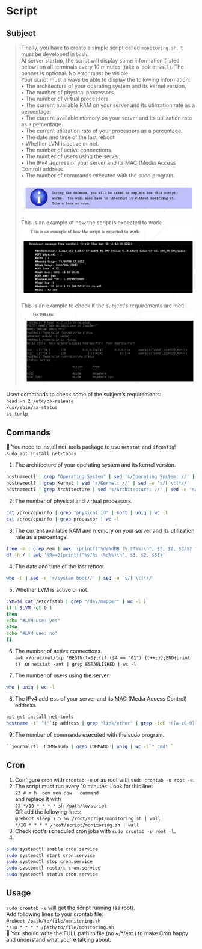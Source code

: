 # Script

## Subject
> Finally, you have to create a simple script called `monitoring.sh`. It must be developed in `bash`.  
> At server startup, the script will display some information (listed below) on all terminals every 10 minutes (take a look at `wall`). The banner is optional. No error must be visible.  
> Your script must always be able to display the following information:  
> • The architecture of your operating system and its kernel version.  
> • The number of physical processors.  
> • The number of virtual processors.  
> • The current available RAM on your server and its utilization rate as a percentage.  
> • The current available memory on your server and its utilization rate as a percentage.  
> • The current utilization rate of your processors as a percentage.  
> • The date and time of the last reboot.  
> • Whether LVM is active or not.  
> • The number of active connections.  
> • The number of users using the server.  
> • The IPv4 address of your server and its MAC (Media Access Control) address.  
> • The number of commands executed with the sudo program.
>
> ![](../Pics/explain_script.png)
>
> This is an example of how the script is expected to work:  
> ![](../Pics/example_script.png)
> 
> This is an example to check if the subject's requirements are met:
> ![](../Pics/commands_requirements.png)

Used commands to check some of the subject’s requirements:  
`head -n 2 /etc/os-release`  
`/usr/sbin/aa-status`  
`ss-tunlp`  

## Commands
🚨 You need to install net-tools package to use `netstat` and `ifconfig`!  
`sudo apt install net-tools`  

1. The architecture of your operating system and its kernel version.  
```bash
hostnamectl | grep "Operating System" | sed 's/Operating System: //' | sed -e 's/[ \t]*//'
hostnamectl | grep Kernel | sed 's/Kernel: //' | sed -e 's/[ \t]*//'
hostnamectl | grep Architecture | sed 's/Architecture: //' | sed -e 's/[ \t]*//'
```  

2. The number of physical and virtual processors.  
```bash
cat /proc/cpuinfo | grep "physical id" | sort | uniq | wc -l  
cat /proc/cpuinfo | grep processor | wc -l  
```  

3. The current available RAM and memory on your server and its utilization rate as a percentage.  
```bash
free -m | grep Mem | awk '{printf("%d/%dMB (%.2f%%)\n", $3, $2, $3/$2 * 100.0}'  
df -h / | awk 'NR==2{printf("%s/%s (%d%%)\n", $3, $2, $5)}'  
```  

4. The date and time of the last reboot.  
```bash
who -b | sed -e 's/system boot//' | sed -e 's/[ \t]*//'  
```  

5. Whether LVM is active or not.
```bash
LVM=$( cat /etc/fstab | grep "/dev/mapper" | wc -l )  
if [ $LVM -gt 0 ]  
then  
echo "#LVM use: yes"  
else  
echo "#LVM use: no"  
fi
```  

6. The number of active connections.  
`awk </proc/net/tcp 'BEGIN{t=0};{if ($4 == "01") {t++;}};END{print t}'`
or
`netstat -ant | grep ESTABLISHED | wc -l`

7. The number of users using the server.  
```bash
who | uniq | wc -l  
```  

8. The IPv4 address of your server and its MAC (Media Access Control) address.  
```bash
apt-get install net-tools  
hostname -I` "("`ip address | grep "link/ether" | grep -ioE '([a-z0-9]{2}:){5}..' | head -1`")"  
```  

9. The number of commands executed with the sudo program.
```bash
``journalctl _COMM=sudo | grep COMMAND | uniq | wc -l`" cmd" `
```  



## Cron
1. Configure `cron` with `crontab -e` or as root with `sudo crontab -u root -e`.  
2. The script must run every 10 minutes. Look for this line:  
`23 # m h  dom mon dow   command`  
and replace it with  
`23 */10 * * * * sh /path/to/script`  
OR add the following lines:  
`@reboot sleep 7.5 && /root/script/monitoring.sh | wall`  
`*/10 * * * * /root/script/monitoring.sh | wall`  
3. Check root's scheduled cron jobs with `sudo crontab -u root -l`.  
4. 
```bash
sudo systemctl enable cron.service
sudo systemctl start cron.service
sudo systemctl stop cron.service
sudo systemctl restart cron.service
sudo systemctl status cron.service
```

## Usage
`sudo crontab -e` will get the script running (as root).  
Add following lines to your crontab file:  
`@reboot /path/to/file/monitoring.sh`  
`*/10 * * * * /path/to/file/monitoring.sh`  
🚨 You should write the FULL path to file (no ~/*/etc.) to make Cron happy and understand what you're talking about.